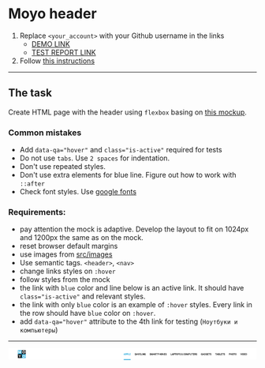 # Moyo header
1. Replace `<your_account>` with your Github username in the links
    - [DEMO LINK](https://tykhan.github.io/layout_moyo-header/)
    - [TEST REPORT LINK](https://tykhan.github.io/layout_moyo-header/report/html_report/)
2. Follow [this instructions](https://mate-academy.github.io/layout_task-guideline/)
___

## The task
Create HTML page with the header using `flexbox` basing on [this mockup](https://www.figma.com/file/KAV1NnDp7hgQtPnaD6XdOcnG/Moyo-Header?node-id=0%3A1).

### Common mistakes
- Add `data-qa="hover"` and `class="is-active"` required for tests
- Do not use `tabs`. Use `2 spaces` for indentation.
- Don't use repeated styles.
- Don't use extra elements for blue line. Figure out how to work with `::after`
- Check font styles. Use [google fonts](https://fonts.google.com/)

### Requirements:
- pay attention the mock is adaptive. Develop the layout to fit on 1024px and 1200px the same as on the mock.
- reset browser default margins
- use images from [src/images](src/images)
- Use semantic tags. `<header>`, `<nav>`
- change links styles on `:hover`
- follow styles from the mock
- the link with `blue` color and line below is an active link. It should have `class="is-active"` and relevant styles.
- the link with only `blue` color is an example of `:hover` styles. Every link in the row should have `blue` color on `:hover`. 
- add `data-qa="hover"` attribute to the 4th link for testing (`Ноутбуки и компьютеры`)
---

![screenshot](./references/header-example.png)
